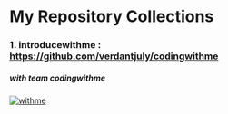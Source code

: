 
# My Repository Collections
### 1. introducewithme : https://github.com/verdantjuly/codingwithme
##### with team codingwithme 
[![withme](https://i.postimg.cc/CL2JW7qn/allteam.png)](https://github.com/verdantjuly/codingwithme)







